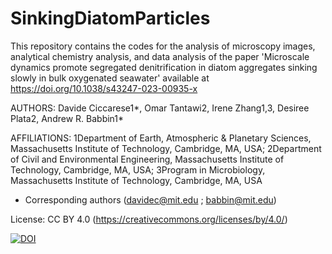 # SinkingDiatomParticles


This repository contains the codes for the analysis of microscopy images, analytical chemistry analysis, and data analysis of the paper 'Microscale dynamics promote segregated denitrification in diatom aggregates sinking slowly in bulk oxygenated seawater' available at https://doi.org/10.1038/s43247-023-00935-x

AUTHORS: Davide Ciccarese1*, Omar Tantawi2, Irene Zhang1,3, Desiree Plata2, Andrew R. Babbin1*

AFFILIATIONS: 1Department of Earth, Atmospheric & Planetary Sciences, Massachusetts Institute of Technology, Cambridge, MA, USA; 2Department of Civil and Environmental Engineering, Massachusetts Institute of Technology, Cambridge, MA, USA; 3Program in Microbiology, Massachusetts Institute of Technology, Cambridge, MA, USA

* Corresponding authors (davidec@mit.edu ; babbin@mit.edu)

License: CC BY 4.0 (https://creativecommons.org/licenses/by/4.0/)


[![DOI](https://zenodo.org/badge/DOI/10.5281/zenodo.8126751.svg)](https://doi.org/10.5281/zenodo.8126751)





